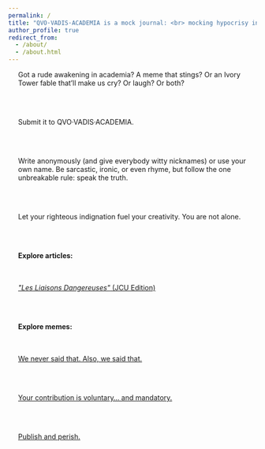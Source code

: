 ```yaml
---
permalink: /
title: "QVO·VADIS·ACADEMIA is a mock journal: <br> mocking hypocrisy in academia,<br> in all seriousness."
author_profile: true
redirect_from: 
  - /about/
  - /about.html
---
```


<style>
  .page-title {
    text-align: center;
    font-size: 2.5em; /* Adjust as needed */
    line-height: 1.2;
  }
</style>

<div style="padding-left: 20px;">
Got a rude awakening in academia? A meme that stings? Or an Ivory Tower fable that’ll make us cry? Or laugh? Or both?

<br><br>

Submit it to QVO·VADIS·ACADEMIA. 

<br><br>

Write anonymously (and give everybody witty nicknames) or use your own name. Be sarcastic, ironic, or even rhyme, but follow the one unbreakable rule: speak the truth.

<br><br>

Let your righteous indignation fuel your creativity. You are not alone.

<br><br>

<b>Explore articles:</b>

<br><br>
<a href="https://github.com/user-attachments/files/21697452/Les-Liaisons-dangereuses-JCU-Edition.pdf" target="_blank"> <i>"Les Liaisons Dangereuses"</i> (JCU Edition)
</a>

<br><br>

<b>Explore memes:</b>

<br><br>
<a href="https://github.com/user-attachments/assets/c70ade28-0805-4c4c-a470-1384ee9317e7" target="_blank">We never said that. Also, we said that.</a>

<br><br>

<a href="https://github.com/user-attachments/assets/8a80bb6a-4633-45be-b45e-8eb4bd0adeb4" target="_blank">Your contribution is voluntary… and mandatory.</a>

<br><br>

<a href="https://github.com/user-attachments/assets/432094ff-1ca8-4d8c-8dd0-6d6da8519e70" target="_blank">Publish and perish.</a>

</div>
